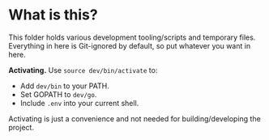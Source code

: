 # What is this?

This folder holds various development tooling/scripts and temporary files.
Everything in here is Git-ignored by default, so put whatever you want in here.

**Activating.** Use `source dev/bin/activate` to:

- Add `dev/bin` to your PATH.
- Set GOPATH to `dev/go`.
- Include `.env` into your current shell.

Activating is just a convenience and not needed for building/developing the project.
